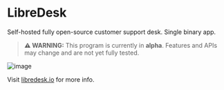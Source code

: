 # LibreDesk

Self-hosted fully open-source customer support desk. Single binary app.

> **⚠️ WARNING:** This program is currently in **alpha**. Features and APIs may change and are not yet fully tested.



![image](https://github.com/user-attachments/assets/161c2ae8-980d-47f6-a21e-94b853a00f95)

Visit [libredesk.io](https://libredesk.io) for more info.
